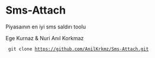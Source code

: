 # Sms-Attach

Piyasaının en iyi sms saldırı toolu 

Ege Kurnaz & Nuri Anıl Korkmaz

<Code> git clone https://github.com/AnilKrkmz/Sms-Attach.git <Code>
